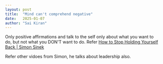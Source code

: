```yaml
---
layout: post
title:  "Mind can't comprehend negative"
date:   2025-01-07
author: "Sai Kiran"
---
```


Only positive affirmations and talk to the self only about what you want to do, but not what you DON'T want to do. Refer [How to Stop Holding Yourself Back | Simon Sinek](https://www.youtube.com/watch?v=W05FYkqv7hM)

Refer other vidoes from Simon, he talks about leadership also.